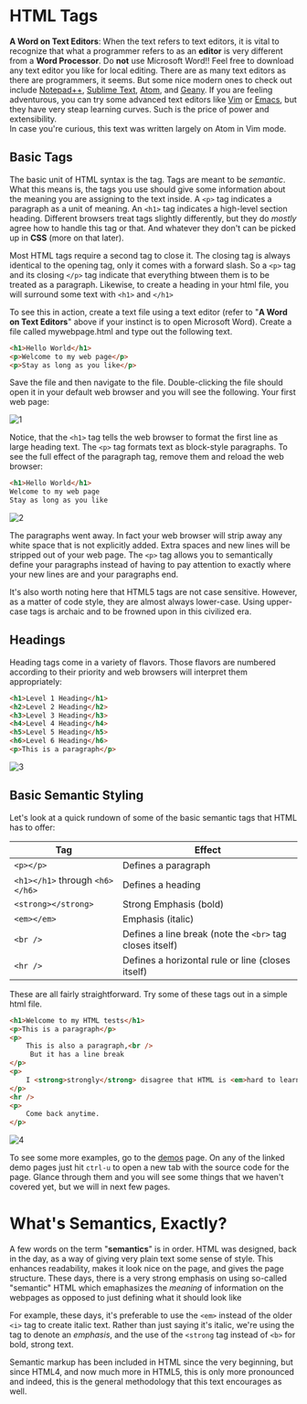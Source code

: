 # HTML Tags

<div class="alert alert-info"><strong>A Word on Text Editors</strong>: When the text refers to text editors, it is vital to recognize that what a programmer refers to as an <strong>editor</strong> is very different from a <strong>Word Processor</strong>. Do <strong>not</strong> use Microsoft Word!! Feel free to download any text editor you like for local editing. There are as many text editors as there are programmers, it seems. But some nice modern ones to check out include <a href="https://notepad-plus-plus.org/">Notepad++</a>, <a href="https://www.sublimetext.com/">Sublime Text</a>, <a href="https://atom.io/">Atom</a>, and <a href="https://www.geany.org/">Geany</a>. If you are feeling adventurous, you can try some advanced text editors like <a href="http://www.vim.org/">Vim</a> or <a href="https://www.gnu.org/software/emacs/">Emacs</a>, but they have very steap learning curves. Such is the price of power and extensibility.<br> In case you're curious, this text was written largely on Atom in Vim mode.</div>

## Basic Tags

The basic unit of HTML syntax is the tag. Tags are meant to be _semantic_. What this means is, the tags you use should give some information about the meaning you are assigning to the text inside. A `<p>` tag indicates a paragraph as a unit of meaning. An `<h1>` tag indicates a high-level section heading. Different browsers treat tags slightly differently, but they do _mostly_ agree how to handle this tag or that. And whatever they don't can be picked up in **CSS** (more on that later).

Most HTML tags require a second tag to close it. The closing tag is always identical to the opening tag, only it comes with a forward slash. So a `<p>` tag and its closing `</p>` tag indicate that everything btween them is to be treated as a paragraph. Likewise, to create a heading in your html file, you will surround some text with `<h1>` and `</h1>`

To see this in action, create a text file using a text editor (refer to "**A Word on Text Editors**" above if your instinct is to open Microsoft Word). Create a file called mywebpage.html and type out the following text.

```html
<h1>Hello World</h1>
<p>Welcome to my web page</p>
<p>Stay as long as you like</p>
```

Save the file and then navigate to the file. Double-clicking the file should open it in your default web browser and you will see the following. Your first web page:

![1]

Notice, that the `<h1>` tag tells the web browser to format the first line as large heading text. The `<p>` tag formats text as block-style paragraphs. To see the full effect of the paragraph tag, remove them and reload the web browser:

```html
<h1>Hello World</h1>
Welcome to my web page
Stay as long as you like
```

![2]

The paragraphs went away. In fact your web browser will strip away any white space that is not explicitly added. Extra spaces and new lines will be stripped out of your web page. The `<p>` tag allows you to semantically define your paragraphs instead of having to pay attention to exactly where your new lines are and your paragraphs end.

It's also worth noting here that HTML5 tags are not case sensitive. However, as a matter of code style, they are almost always lower-case. Using upper-case tags is archaic and to be frowned upon in this civilized era.

## Headings

Heading tags come in a variety of flavors. Those flavors are numbered according to their priority and web browsers will interpret them appropriately:

```html
<h1>Level 1 Heading</h1>
<h2>Level 2 Heading</h2>
<h3>Level 3 Heading</h3>
<h4>Level 4 Heading</h4>
<h5>Level 5 Heading</h5>
<h6>Level 6 Heading</h6>
<p>This is a paragraph</p>
```

![3]

## Basic Semantic Styling

Let's look at a quick rundown of some of the basic semantic tags that HTML has to offer:

|Tag|Effect|
|---|---|
|`<p></p>`|Defines a paragraph|
|`<h1></h1>` through `<h6></h6>`| Defines a heading|
|`<strong></strong>`|Strong Emphasis (bold)|
|`<em></em>`|Emphasis (italic)|
|`<br />` | Defines a line break (note the `<br>` tag closes itself)|
|`<hr />` | Defines a horizontal rule or line (closes itself)|

These are all fairly straightforward. Try some of these tags out in a simple html file.

```html
<h1>Welcome to my HTML tests</h1>
<p>This is a paragraph</p>
<p>
    This is also a paragraph,<br />
     But it has a line break
</p>
<p>
    I <strong>strongly</strong> disagree that HTML is <em>hard to learn</em>.
</p>
<hr />
<p>
    Come back anytime.
</p>
```
![4]

To see some more examples, go to the [demos] page. On any of the linked demo pages just hit `ctrl-u` to open a new tab with the source code for the page. Glance through them and you will see some things that we haven't covered yet, but we will in next few pages.

# What's Semantics, Exactly?

A few words on the term "**semantics**" is in order. HTML was designed, back in the day, as a way of giving very plain text some sense of style. This enhances readability, makes it look nice on the page, and gives the page structure. These days, there is a very strong emphasis on using so-called "semantic" HTML which emaphasizes the _meaning_ of information on the webpages as opposed to just defining what it should look like

For example, these days, it's preferable to use the `<em>` instead of the older `<i>` tag to create italic text. Rather than just saying it's italic, we're using the tag to denote an _emphasis_, and the use of the `<strong` tag instead of `<b>` for bold, strong text.

Semantic markup has been included in HTML since the very beginning, but since HTML4, and now much more in HTML5, this is only more pronounced and indeed, this is the general methodology that this text encourages as well.

<!-- Links -->
[demos]: http://itech190.erickuha.com/

<!-- Images -->
[1]: images/1.png
[2]: images/2.png
[3]: images/3.png
[4]: images/4.png
